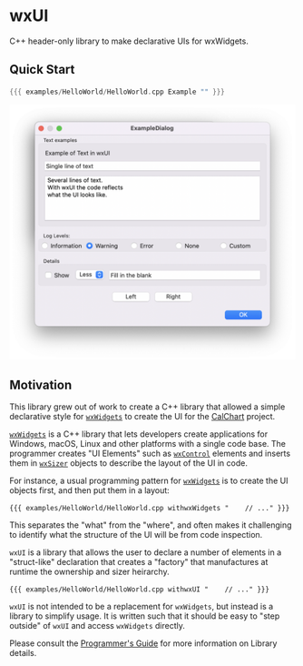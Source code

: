 # wxUI
C++ header-only library to make declarative UIs for wxWidgets.

## Quick Start

```cpp
{{{ examples/HelloWorld/HelloWorld.cpp Example "" }}}
```
<img src="docs/images/ExampleDialog.png"/>



## Motivation
This library grew out of work to create a C++ library that allowed a simple declarative style for [`wxWidgets`](https://www.wxwidgets.org) to create the UI for the [CalChart](https://github.com/calband/calchart) project.  

[`wxWidgets`](https://www.wxwidgets.org) is a C++ library that lets developers create applications for Windows, macOS, Linux and other platforms with a single code base.  The programmer creates "UI Elements" such as [`wxControl`](https://docs.wxwidgets.org/3.2/classwx_control.html) elements and inserts them in [`wxSizer`](https://docs.wxwidgets.org/3.2/classwx_sizer.html) objects to describe the layout of the UI in code.

For instance, a usual programming pattern for [`wxWidgets`](https://www.wxwidgets.org) is to create the UI objects first, and then put them in a layout: 

```
{{{ examples/HelloWorld/HelloWorld.cpp withwxWidgets "    // ..." }}}
```

This separates the "what" from the "where", and often makes it challenging to identify what the structure of the UI will be from code inspection.

`wxUI` is a library that allows the user to declare a number of elements in a "struct-like" declaration that creates a "factory" that manufactures at runtime the ownership and sizer heirarchy.


```
{{{ examples/HelloWorld/HelloWorld.cpp withwxUI "    // ..." }}}
```

`wxUI` is not intended to be a replacement for `wxWidgets`, but instead is a library to simplify usage.  It is written such that it should be easy to "step outside" of `wxUI` and access `wxWidgets` directly.

Please consult the [Programmer's Guide](docs/ProgrammersGuide.md) for more information on Library details.
